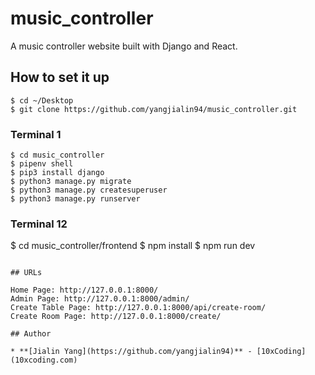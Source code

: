 # music_controller

A music controller website built with Django and React.

## How to set it up

```
$ cd ~/Desktop
$ git clone https://github.com/yangjialin94/music_controller.git
```
### Terminal 1
```
$ cd music_controller
$ pipenv shell
$ pip3 install django
$ python3 manage.py migrate
$ python3 manage.py createsuperuser
$ python3 manage.py runserver
```

### Terminal 12
$ cd music_controller/frontend
$ npm install
$ npm run dev
```

## URLs

Home Page: http://127.0.0.1:8000/  
Admin Page: http://127.0.0.1:8000/admin/
Create Table Page: http://127.0.0.1:8000/api/create-room/
Create Room Page: http://127.0.0.1:8000/create/

## Author

* **[Jialin Yang](https://github.com/yangjialin94)** - [10xCoding](10xcoding.com)
